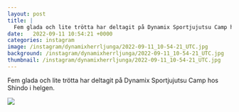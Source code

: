 ```yaml
---
layout: post
title: |
  Fem glada och lite trötta har deltagit på Dynamix Sportjujutsu Camp hos Shindo i helgen
date:   2022-09-11 10:54:21 +0000
categories: instagram
image: /instagram/dynamixherrljunga/2022-09-11_10-54-21_UTC.jpg
background: /instagram/dynamixherrljunga/2022-09-11_10-54-21_UTC.jpg
thumbnail: /instagram/dynamixherrljunga/2022-09-11_10-54-21_UTC.jpg
---
```

Fem glada och lite trötta har deltagit på Dynamix Sportjujutsu Camp hos Shindo i helgen.



<img src='/www-dynamix-herrljunga/instagram/dynamixherrljunga/2022-09-11_10-54-21_UTC.jpg' class='img-fluid' />
